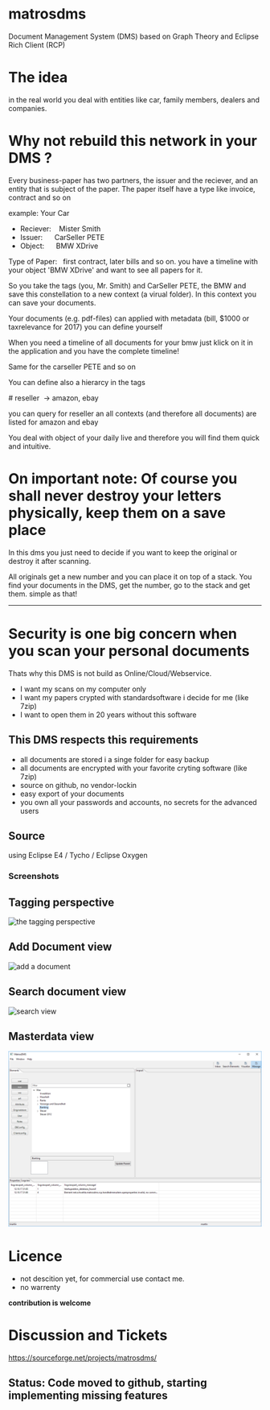 # matrosdms
Document Management System (DMS) based on Graph Theory and Eclipse Rich Client (RCP)

# The idea

in the real world you deal with entities like car, family members, dealers and companies.

# Why not rebuild this network in your DMS ? 

Every business-paper has two partners, the issuer and the reciever, and an entity that is subject of the paper. The paper itself have a type like invoice, contract and so on

example: Your Car

* Reciever:    Mister Smith
* Issuer:      CarSeller PETE
* Object:      BMW XDrive

Type of Paper:   first contract, later bills and so on. you have a timeline with your object 'BMW XDrive' and want to see
all papers for it.

So you take the tags (you, Mr. Smith) and CarSeller PETE, the BMW and save this constellation to a new context (a virual folder).
In this context you can save your documents.

Your documents (e.g. pdf-files) can applied with metadata (bill, $1000 or taxrelevance for 2017) you can define yourself

When you need a timeline of all documents for your bmw just klick on it in the application and you have the complete timeline!

Same for the carseller PETE and so on

You can define also a hierarcy in the tags

# reseller  -> amazon, ebay

you can query for reseller an all contexts (and therefore all documents) are listed for amazon and ebay
 
 You deal with object of your daily live and therefore you will find them quick and intuitive.
 
# On important note: Of course you shall never destroy your letters physically, keep them on a save place

In this dms you just need to decide if you want to keep the original or destroy it after scanning.

All originals get a new number and you can place it on top of a stack. You find your documents in the DMS, get the number, go to the stack and get them. simple as that!

---

# Security is one big concern when you scan your personal documents

Thats why this DMS is not build as Online/Cloud/Webservice.

* I want my scans on my computer only
* I want my papers crypted with standardsoftware i decide for me (like 7zip)
* I want to open them in 20 years without this software

## This DMS respects this requirements

* all documents are stored i a singe folder for easy backup
* all documents are encrypted with your favorite cryting software (like 7zip)
* source on github, no vendor-lockin
* easy export of your documents
* you own all your passwords and accounts, no secrets for the advanced users

## Source 
using Eclipse E4 / Tycho / Eclipse Oxygen

### Screenshots
## Tagging perspective
![the tagging perspective](/docs/en/images/inbox.jpg?raw=true "Inbox")

## Add Document view
![add a document](/docs/en/images/add_document.jpg?raw=true "add Document")

## Search document view
![search view](/docs/en/images/search.png?raw=true "Search View")

## Masterdata view
![masterdata view](/docs/en/images/masterdata.png?raw=true "Materdata View")

# Licence

* not descition yet, for commercial use contact me. 
* no warrenty

__contribution is welcome__

# Discussion and Tickets


https://sourceforge.net/projects/matrosdms/

## Status: Code moved to github, starting implementing missing features
